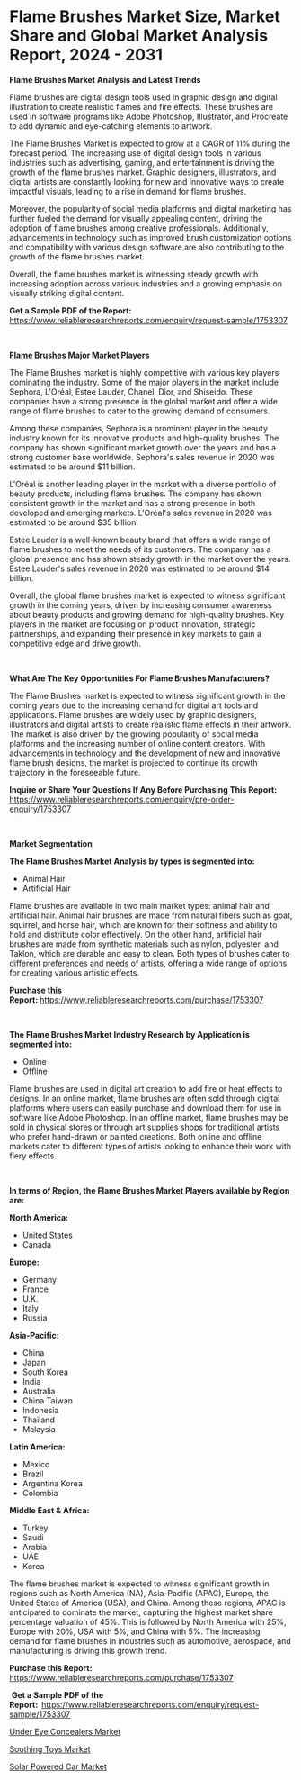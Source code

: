 <p><h1>Flame Brushes Market Size, Market Share and Global Market Analysis Report, 2024 - 2031</h1></p><p><strong>Flame Brushes Market Analysis and Latest Trends</strong></p>
<p><p>Flame brushes are digital design tools used in graphic design and digital illustration to create realistic flames and fire effects. These brushes are used in software programs like Adobe Photoshop, Illustrator, and Procreate to add dynamic and eye-catching elements to artwork.</p><p>The Flame Brushes Market is expected to grow at a CAGR of 11% during the forecast period. The increasing use of digital design tools in various industries such as advertising, gaming, and entertainment is driving the growth of the flame brushes market. Graphic designers, illustrators, and digital artists are constantly looking for new and innovative ways to create impactful visuals, leading to a rise in demand for flame brushes.</p><p>Moreover, the popularity of social media platforms and digital marketing has further fueled the demand for visually appealing content, driving the adoption of flame brushes among creative professionals. Additionally, advancements in technology such as improved brush customization options and compatibility with various design software are also contributing to the growth of the flame brushes market.</p><p>Overall, the flame brushes market is witnessing steady growth with increasing adoption across various industries and a growing emphasis on visually striking digital content.</p></p>
<p><strong>Get a Sample PDF of the Report:&nbsp;</strong> <a href="https://www.reliableresearchreports.com/enquiry/request-sample/1753307">https://www.reliableresearchreports.com/enquiry/request-sample/1753307</a></p>
<p>&nbsp;</p>
<p><strong>Flame Brushes Major Market Players</strong></p>
<p><p>The Flame Brushes market is highly competitive with various key players dominating the industry. Some of the major players in the market include Sephora, L'Oréal, Estee Lauder, Chanel, Dior, and Shiseido. These companies have a strong presence in the global market and offer a wide range of flame brushes to cater to the growing demand of consumers.</p><p>Among these companies, Sephora is a prominent player in the beauty industry known for its innovative products and high-quality brushes. The company has shown significant market growth over the years and has a strong customer base worldwide. Sephora's sales revenue in 2020 was estimated to be around $11 billion.</p><p>L'Oréal is another leading player in the market with a diverse portfolio of beauty products, including flame brushes. The company has shown consistent growth in the market and has a strong presence in both developed and emerging markets. L'Oréal's sales revenue in 2020 was estimated to be around $35 billion.</p><p>Estee Lauder is a well-known beauty brand that offers a wide range of flame brushes to meet the needs of its customers. The company has a global presence and has shown steady growth in the market over the years. Estee Lauder's sales revenue in 2020 was estimated to be around $14 billion.</p><p>Overall, the global flame brushes market is expected to witness significant growth in the coming years, driven by increasing consumer awareness about beauty products and growing demand for high-quality brushes. Key players in the market are focusing on product innovation, strategic partnerships, and expanding their presence in key markets to gain a competitive edge and drive growth.</p></p>
<p>&nbsp;</p>
<p><strong>What Are The Key Opportunities For Flame Brushes Manufacturers?</strong></p>
<p><p>The Flame Brushes market is expected to witness significant growth in the coming years due to the increasing demand for digital art tools and applications. Flame brushes are widely used by graphic designers, illustrators and digital artists to create realistic flame effects in their artwork. The market is also driven by the growing popularity of social media platforms and the increasing number of online content creators. With advancements in technology and the development of new and innovative flame brush designs, the market is projected to continue its growth trajectory in the foreseeable future.</p></p>
<p><strong>Inquire or Share Your Questions If Any Before Purchasing This Report:</strong> <a href="https://www.reliableresearchreports.com/enquiry/pre-order-enquiry/1753307">https://www.reliableresearchreports.com/enquiry/pre-order-enquiry/1753307</a></p>
<p>&nbsp;</p>
<p><strong>Market Segmentation</strong></p>
<p><strong>The Flame Brushes Market Analysis by types is segmented into:</strong></p>
<p><ul><li>Animal Hair</li><li>Artificial Hair</li></ul></p>
<p><p>Flame brushes are available in two main market types: animal hair and artificial hair. Animal hair brushes are made from natural fibers such as goat, squirrel, and horse hair, which are known for their softness and ability to hold and distribute color effectively. On the other hand, artificial hair brushes are made from synthetic materials such as nylon, polyester, and Taklon, which are durable and easy to clean. Both types of brushes cater to different preferences and needs of artists, offering a wide range of options for creating various artistic effects.</p></p>
<p><strong>Purchase this Report:&nbsp;</strong><a href="https://www.reliableresearchreports.com/purchase/1753307">https://www.reliableresearchreports.com/purchase/1753307</a></p>
<p>&nbsp;</p>
<p><strong>The Flame Brushes Market Industry Research by Application is segmented into:</strong></p>
<p><ul><li>Online</li><li>Offline</li></ul></p>
<p><p>Flame brushes are used in digital art creation to add fire or heat effects to designs. In an online market, flame brushes are often sold through digital platforms where users can easily purchase and download them for use in software like Adobe Photoshop. In an offline market, flame brushes may be sold in physical stores or through art supplies shops for traditional artists who prefer hand-drawn or painted creations. Both online and offline markets cater to different types of artists looking to enhance their work with fiery effects.</p></p>
<p>&nbsp;</p>
<p><strong>In terms of Region, the Flame Brushes Market Players available by Region are:</strong></p>
<p>
    <p> <strong> North America: </strong>
        <ul>
            <li>United States</li>
            <li>Canada</li>
        </ul>
        </p> 
    <p> <strong> Europe: </strong>
        <ul>
            <li>Germany</li>
            <li>France</li>
            <li>U.K.</li>
            <li>Italy</li>
            <li>Russia</li>
        </ul>
        </p> 
    <p> <strong> Asia-Pacific: </strong>
        <ul>
            <li>China</li>
            <li>Japan</li>
            <li>South Korea</li>
            <li>India</li>
            <li>Australia</li>
            <li>China Taiwan</li>
            <li>Indonesia</li>
            <li>Thailand</li>
            <li>Malaysia</li>
        </ul>
        </p> 
    <p> <strong> Latin America: </strong>
        <ul>
            <li>Mexico</li>
            <li>Brazil</li>
            <li>Argentina Korea</li>
            <li>Colombia</li>
        </ul>
        </p> 
    <p> <strong> Middle East & Africa: </strong>
        <ul>
            <li>Turkey</li>
            <li>Saudi</li>
            <li>Arabia</li>
            <li>UAE</li>
            <li>Korea</li>
        </ul>
    </p>
    </p>
<p><p>The flame brushes market is expected to witness significant growth in regions such as North America (NA), Asia-Pacific (APAC), Europe, the United States of America (USA), and China. Among these regions, APAC is anticipated to dominate the market, capturing the highest market share percentage valuation of 45%. This is followed by North America with 25%, Europe with 20%, USA with 5%, and China with 5%. The increasing demand for flame brushes in industries such as automotive, aerospace, and manufacturing is driving this growth trend.</p></p>
<p><strong>Purchase this Report: </strong><a href="https://www.reliableresearchreports.com/purchase/1753307">https://www.reliableresearchreports.com/purchase/1753307</a></p>
<p>&nbsp;<strong>Get a Sample PDF of the Report:&nbsp;&nbsp;</strong><a href="https://www.reliableresearchreports.com/enquiry/request-sample/1753307">https://www.reliableresearchreports.com/enquiry/request-sample/1753307</a></p>
<p><strong></strong></p>
<p><p><a href="https://github.com/seekum/Market-Research-Report-List-1/blob/main/under-eye-concealers-market.md">Under Eye Concealers Market</a></p><p><a href="https://github.com/nancykennedykellievqfqt2/Market-Research-Report-List-1/blob/main/soothing-toys-market.md">Soothing Toys Market</a></p><p><a href="https://iodized-pantydraco-05c.notion.site/Solar-Powered-Car-Market-Provides-Detailed-Segmentation-of-this-Market-based-on-Type-Application-a-c8ebd93ad16e4577b8ea3a3ddccb72f8">Solar Powered Car Market</a></p></p>